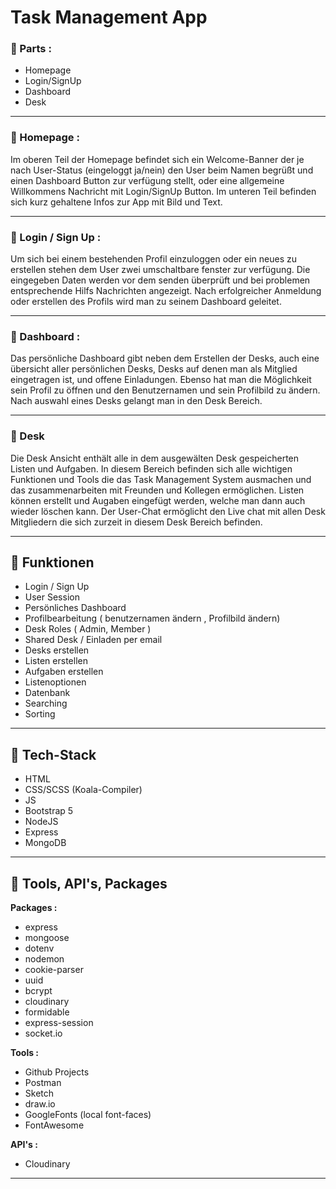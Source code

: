 # Task Management App

### 🚀 Parts :
* Homepage
* Login/SignUp
* Dashboard
* Desk

---

### 🚀 Homepage :
Im oberen Teil der Homepage befindet sich ein Welcome-Banner der je nach User-Status (eingeloggt ja/nein) den User beim Namen begrüßt und einen Dashboard Button zur verfügung stellt, oder eine allgemeine Willkommens Nachricht mit Login/SignUp Button.
Im unteren Teil befinden sich kurz gehaltene Infos zur App mit Bild und Text.

___

### 🚀 Login / Sign Up :
Um sich bei einem bestehenden Profil einzuloggen oder ein neues zu erstellen stehen dem User zwei umschaltbare fenster zur verfügung.
Die eingegeben Daten werden vor dem senden überprüft und bei problemen entsprechende Hilfs Nachrichten angezeigt.
Nach erfolgreicher Anmeldung oder erstellen des Profils wird man zu seinem Dashboard geleitet.

___

### 🚀 Dashboard :
Das persönliche Dashboard gibt neben dem Erstellen der Desks, auch eine übersicht aller persönlichen Desks, Desks auf denen man als Mitglied eingetragen ist, und offene Einladungen.
Ebenso hat man die Möglichkeit sein Profil zu öffnen und den Benutzernamen und sein Profilbild zu ändern.
Nach auswahl eines Desks gelangt man in den Desk Bereich.

___

### 🚀 Desk
Die Desk Ansicht enthält alle in dem ausgewälten Desk gespeicherten Listen und Aufgaben.
In diesem Bereich befinden sich alle wichtigen Funktionen und Tools die das Task Management System ausmachen und das zusammenarbeiten mit Freunden und Kollegen ermöglichen.
Listen können erstellt und Augaben eingefügt werden, welche man dann auch wieder löschen kann.
Der User-Chat ermöglicht den Live chat mit allen Desk Mitgliedern die sich zurzeit in diesem Desk Bereich befinden.

---

## 🚀 Funktionen
* Login / Sign Up
* User Session
* Persönliches Dashboard
* Profilbearbeitung ( benutzernamen ändern , Profilbild ändern)
* Desk Roles ( Admin, Member )
* Shared Desk / Einladen per email
* Desks erstellen
* Listen erstellen
* Aufgaben erstellen
* Listenoptionen
* Datenbank
* Searching
* Sorting

---

## 🚀 Tech-Stack
* HTML
* CSS/SCSS (Koala-Compiler)
* JS
* Bootstrap 5
* NodeJS
* Express
* MongoDB

***

## 🚀 Tools, API's, Packages

**Packages :**
* express
* mongoose
* dotenv
* nodemon
* cookie-parser
* uuid
* bcrypt
* cloudinary
* formidable
* express-session
* socket.io

**Tools :**
* Github Projects
* Postman
* Sketch
* draw.io
* GoogleFonts (local font-faces)
* FontAwesome

**API's :**
* Cloudinary
    
***
